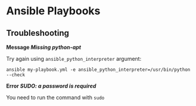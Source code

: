 # Ansible Playbooks

## 

## Troubleshooting

**Message *Missing python-apt***

Try again using `ansible_python_interpreter` argument:

```
ansible my-playbook.yml -e ansible_python_interpreter=/usr/bin/python --check
```

**Error *SUDO: a password is required***

You need to run the command with `sudo`
